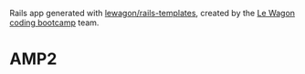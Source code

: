 Rails app generated with [lewagon/rails-templates](https://github.com/lewagon/rails-templates), created by the [Le Wagon coding bootcamp](https://www.lewagon.com) team.
# AMP2
